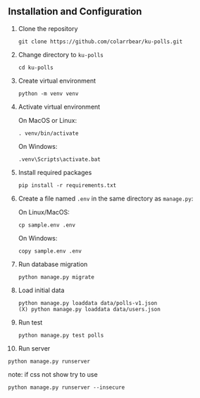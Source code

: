 ## Installation and Configuration
1. Clone the repository
   ```terminal
   git clone https://github.com/colarrbear/ku-polls.git
   ```
   
2. Change directory to `ku-polls`
   ```terminal
   cd ku-polls
   ```

3. Create virtual environment
   ```terminal
   python -m venv venv
   ```

4. Activate virtual environment

   On MacOS or Linux:
   ```terminal
   . venv/bin/activate
   ```
   On Windows:
   ```terminal
   .venv\Scripts\activate.bat
   ```

5. Install required packages
   ```terminal
   pip install -r requirements.txt
   ```

6. Create a file named `.env` in the same directory as `manage.py`:

    On Linux/MacOS:
    ```terminal
    cp sample.env .env
    ``` 
    On Windows:
    
    ```terminal
    copy sample.env .env
    ```

7. Run database migration
   ```terminal
   python manage.py migrate
   ```

8. Load initial data
   ```terminal
   python manage.py loaddata data/polls-v1.json
   (X) python manage.py loaddata data/users.json
   ```

9. Run test
   ```terminal
   python manage.py test polls
   ```

10. Run server
   ```terminal
   python manage.py runserver
   ```
   note: if css not show try to use 
   ```terminal
   python manage.py runserver --insecure
   ```
